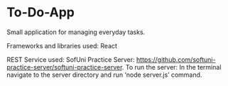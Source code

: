 # To-Do-App
Small application for managing everyday tasks.

Frameworks and libraries used: React

REST Service used:
SofUni Practice Server: https://github.com/softuni-practice-server/softuni-practice-server. 
To run the server: In the terminal navigate to the server directory and run ‘node server.js’ command.
